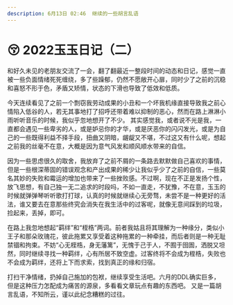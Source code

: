 ```yaml
---
description: 6月13日 02:46  继续的一些胡言乱语
---
```


# 😚 2022玉玉日记（二）

和好久未见的老朋友交流了一会，翻了翻最近一整段时间的动态和日记，感觉一直被一些负面情绪死死缠绕，多了些躁郁，仍然不愿敞开心扉，同时少了之前的沉稳和喜怒不形于色，矛盾又矫情，状态的下滑也导致了低效和低质。&#x20;

今天连续看见了之前一个剽窃我劳动成果的小丑和一个坏我机缘直接导致我之前心情陷入低谷的人，若无其事地打了招呼还带着难以抑制的恶心，然而在路上淋淋小雨听听音乐的时候，我似乎忽地想开了不少。 其实感觉我，或者说不光是我，一直都会遇见一些卑劣的人，或是妒忌你的才华，或是厌恶你的闪闪发光，或是为自己的一些既得利益不择手段，扭曲又阴暗，龌龊又不堪，不过这又有什么呢，想起之前我的丝毫不在意，大概是因为意气风发和顺风顺水带来的自信。

因为一些思虑很久的取舍，我放弃了之前不屑的一条路去默默做自己喜欢的事情，但是一些根深蒂固的错误观念和产出成果的稀少让我似乎少了之前的自信，一些莫名其妙的失败和霉运的增加也带来了一些挫败感。不过啊，现在不正是发扬个性，放飞思想，有自己独一无二追求的时段吗，不如一直走，不犹豫，不在意，玉玉的时候就弹弹琴听听歌打打球，认真的时候就继续心无旁骛，未尝不是一种更好的活法，谁又要去在意那些终究会消失在我生活中的过客呢，就像无意间踩到的垃圾，捡起来，丢掉，即可。&#x20;

在路上我忽地想起“羁绊”和“桎梏”两词。前者我姑且将其理解为一种缘分，类似小王子和那朵玫瑰花，彼此拖累又享受着这种拖累的一种牵挂，而后者则是一种无耻禁锢和拘束。不妨“心无桎梏，身无藩篱”，无愧于己于人，不囿于囹圄，洒脱又坦然，同时继续寻找一种羁绊，心有所居不致空虚。过客终将不会成为桎梏，失败也不会成为羁绊，还将上下而求索，找到真正的缘和归宿。&#x20;

打扫干净情绪，扔掉自己施加的包袱，继续享受生活吧。六月的DDL确实巨多，但是这种压力怎配成为痛苦的源泉，多看看文章玩点有趣的东西吧。 又是一篇胡言乱语，不知所云，谨以此纪念糟糕的过往。
